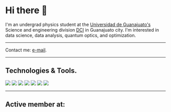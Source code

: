 # Hi there 👋

I'm an undergrad physics student at the [Universidad de Guanajuato's](https://www.ugto.mx/en/) Science and engineering division [DCI](http://www.dci.ugto.mx/) in Guanajuato city. I'm interested in data science, data analysis, quantum optics, and optimization.
___
Contact me: [e-mail](mailto:delatorrena2016@licifug.ugto.mx).
___
## Technologies & Tools.

![](https://img.shields.io/badge/Code-Python-informational?style=plastic&logo=python&logoColor=white&color=2bbc8a)
![](https://img.shields.io/badge/Code-C-informational?style=plastic&logo=c&logoColor=white&color=2bbc8a)
![](https://img.shields.io/badge/Code-C++-informational?style=plastic&logo=cpluplus&logoColor=white&color=2bbc8a)
![](https://img.shields.io/badge/Code-Fortran-informational?style=flat&logo=fortran&logoColor=white&color=2bbc8a)
![](https://img.shields.io/badge/Editor-Colab-informational?style=plastic&logo=python&logoColor=white&color=2bbc8a)
![](https://img.shields.io/badge/OS-Linux-informational?style=plastic&logo=linux&logoColor=white&color=2bbc8a)
![](https://img.shields.io/badge/OS-Microsoft-informational?style=plastic&logo=microsoft&logoColor=white&color=2bbc8a)


___
## Active member at:
